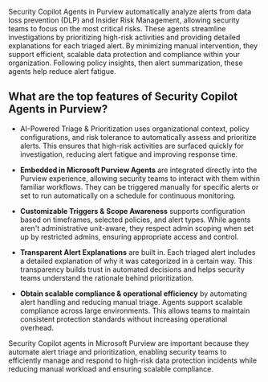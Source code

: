 Security Copilot Agents in Purview automatically analyze alerts from data loss prevention (DLP) and Insider Risk Management, allowing security teams to focus on the most critical risks. These agents streamline investigations by prioritizing high-risk activities and providing detailed explanations for each triaged alert. By minimizing manual intervention, they support efficient, scalable data protection and compliance within your organization. Following policy insights, then alert summarization, these agents help reduce alert fatigue.

## What are the top features of Security Copilot Agents in Purview?

- AI-Powered Triage & Prioritization uses organizational context, policy configurations, and risk tolerance to automatically assess and prioritize alerts. This ensures that high-risk activities are surfaced quickly for investigation, reducing alert fatigue and improving response time.

- **Embedded in Microsoft Purview Agents** are integrated directly into the Purview experience, allowing security teams to interact with them within familiar workflows. They can be triggered manually for specific alerts or set to run automatically on a schedule for continuous monitoring.

- **Customizable Triggers & Scope Awareness** supports configuration based on timeframes, selected policies, and alert types. While agents aren't administrative unit-aware, they respect admin scoping when set up by restricted admins, ensuring appropriate access and control.

- **Transparent Alert Explanations** are built in. Each triaged alert includes a detailed explanation of why it was categorized in a certain way. This transparency builds trust in automated decisions and helps security teams understand the rationale behind prioritization.

- **Obtain scalable compliance & operational efficiency** by automating alert handling and reducing manual triage. Agents support scalable compliance across large environments. This allows teams to maintain consistent protection standards without increasing operational overhead.

Security Copilot agents in Microsoft Purview are important because they automate alert triage and prioritization, enabling security teams to efficiently manage and respond to high-risk data protection incidents while reducing manual workload and ensuring scalable compliance.
